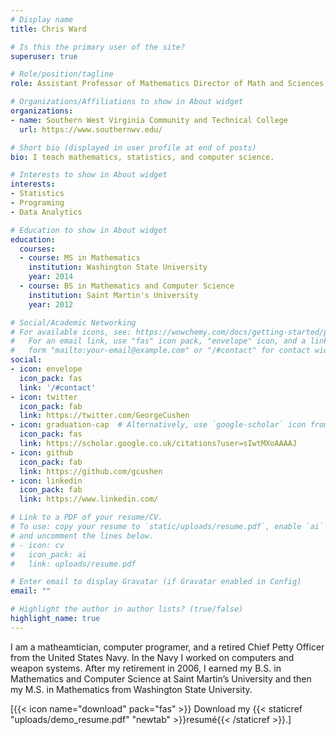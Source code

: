 ```yaml
---
# Display name
title: Chris Ward

# Is this the primary user of the site?
superuser: true

# Role/position/tagline
role: Assistant Professor of Mathematics Director of Math and Sciences

# Organizations/Affiliations to show in About widget
organizations:
- name: Southern West Virginia Community and Technical College
  url: https://www.southernwv.edu/

# Short bio (displayed in user profile at end of posts)
bio: I teach mathematics, statistics, and computer science.

# Interests to show in About widget
interests:
- Statistics
- Programing
- Data Analytics

# Education to show in About widget
education:
  courses:
  - course: MS in Mathematics
    institution: Washington State University
    year: 2014
  - course: BS in Mathematics and Computer Science
    institution: Saint Martin's University
    year: 2012

# Social/Academic Networking
# For available icons, see: https://wowchemy.com/docs/getting-started/page-builder/#icons
#   For an email link, use "fas" icon pack, "envelope" icon, and a link in the
#   form "mailto:your-email@example.com" or "/#contact" for contact widget.
social:
- icon: envelope
  icon_pack: fas
  link: '/#contact'
- icon: twitter
  icon_pack: fab
  link: https://twitter.com/GeorgeCushen
- icon: graduation-cap  # Alternatively, use `google-scholar` icon from `ai` icon pack
  icon_pack: fas
  link: https://scholar.google.co.uk/citations?user=sIwtMXoAAAAJ
- icon: github
  icon_pack: fab
  link: https://github.com/gcushen
- icon: linkedin
  icon_pack: fab
  link: https://www.linkedin.com/

# Link to a PDF of your resume/CV.
# To use: copy your resume to `static/uploads/resume.pdf`, enable `ai` icons in `params.toml`, 
# and uncomment the lines below.
# - icon: cv
#   icon_pack: ai
#   link: uploads/resume.pdf

# Enter email to display Gravatar (if Gravatar enabled in Config)
email: ""

# Highlight the author in author lists? (true/false)
highlight_name: true
---
```


I am a matheamtician, computer programer, and a retired Chief Petty Officer from the United States Navy. In the Navy I worked on computers and weapon systems. After my retirement in 2006, I earned my B.S. in Mathematics and Computer Science at Saint Martin’s University and then my M.S. in Mathematics from Washington State University. 

[{{< icon name="download" pack="fas" >}} Download my {{< staticref "uploads/demo_resume.pdf" "newtab" >}}resumé{{< /staticref >}}.]
